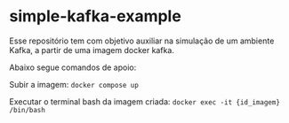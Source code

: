 # simple-kafka-example

Esse repositório tem com objetivo auxiliar na simulação de um ambiente Kafka, a partir de uma imagem docker kafka.

Abaixo segue comandos de apoio:

Subir a imagem:
`docker compose up`

Executar o terminal bash da imagem criada: `docker exec -it {id_imagem} /bin/bash `
